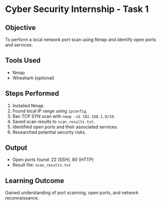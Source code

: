 
# Cyber Security Internship - Task 1

## Objective
To perform a local network port scan using Nmap and identify open ports and services.

## Tools Used
- Nmap
- Wireshark (optional)

## Steps Performed
1. Installed Nmap.
2. Found local IP range using `ipconfig`.
3. Ran TCP SYN scan with `nmap -sS 192.168.1.0/24`.
4. Saved scan results to `scan_results.txt`.
5. Identified open ports and their associated services.
6. Researched potential security risks.

## Output
- Open ports found: 22 (SSH), 80 (HTTP)
- Result file: `scan_results.txt`

## Learning Outcome
Gained understanding of port scanning, open ports, and network reconnaissance.
